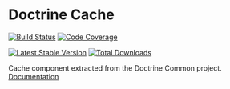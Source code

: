 # Doctrine Cache

[![Build Status](https://img.shields.io/travis/doctrine/cache/master.svg?style=flat-square)](http://travis-ci.org/doctrine/cache) 
[![Code Coverage](https://coveralls.io/repos/github/doctrine/dbal/badge.svg?branch=master)](https://coveralls.io/github/doctrine/cache?branch=master)

[![Latest Stable Version](https://img.shields.io/packagist/v/doctrine/cache.svg?style=flat-square)](https://packagist.org/packages/doctrine/cache)
[![Total Downloads](https://img.shields.io/packagist/dt/doctrine/cache.svg?style=flat-square)](https://packagist.org/packages/doctrine/cache)

Cache component extracted from the Doctrine Common project. [Documentation](https://www.doctrine-project.org/projects/doctrine-orm/en/current/reference/caching.html)
